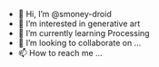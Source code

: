 - 👋 Hi, I’m @smoney-droid
- 👀 I’m interested in generative art
- 🌱 I’m currently learning Processing
- 💞️ I’m looking to collaborate on ...
- 📫 How to reach me ...

<!---
smoney-droid/smoney-droid is a ✨ special ✨ repository because its `README.md` (this file) appears on your GitHub profile.
You can click the Preview link to take a look at your changes.
--->
